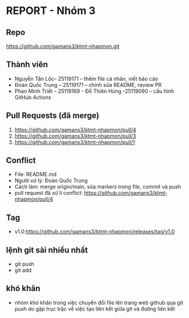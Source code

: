 # REPORT - Nhóm 3

## Repo
https://github.com/gamans3/ktmt-nhapmon.git

## Thành viên
- Nguyễn Tấn Lộc– 25119171 – thêm file cá nhân, viết báo cáo
- Đoàn Quốc Trung – 25119171 – chỉnh sửa README, review PR
- Phan Minh Triết – 25119169 - Đỗ Thiên Hùng -25119090  – cấu hình GitHub Actions

## Pull Requests (đã merge)
1. https://github.com/gamans3/ktmt-nhapmon/pull/4
2. https://github.com/gamans3/ktmt-nhapmon/pull/3
3. https://github.com/gamans3/ktmt-nhapmon/pull/1

## Conflict
- File: README.md
- Người xử lý: Đoàn Quốc Trung
- Cách làm: merge origin/main, sửa markers trong file, commit và push
- pull request đã xử lí conflict: https://github.com/gamans3/ktmt-nhapmon/pull/4

## Tag
- v1.0:https://github.com/gamans3/ktmt-nhapmon/releases/tag/v1.0
## lệnh git sài nhiều nhất
- git push
- git add
## khó khăn
- nhóm khó khăn trong việc chuyển đổi file lên trang web github qua git push do gặp trục trặc về việc tạo liên kết giữa git và đường liên kết

